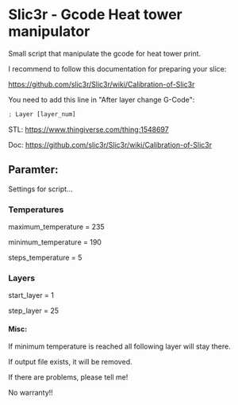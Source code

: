 # Slic3r - Gcode Heat tower manipulator
 
Small script that manipulate the gcode for heat tower print.

I recommend to follow this documentation for preparing your slice:

https://github.com/slic3r/Slic3r/wiki/Calibration-of-Slic3r

You need to add this line in "After layer change G-Code":

```python
; Layer [layer_num]
```

STL: https://www.thingiverse.com/thing:1548697

Doc: <https://github.com/slic3r/Slic3r/wiki/Calibration-of-Slic3r>

## Paramter:
Settings for script...

### Temperatures
maximum_temperature = 235

minimum_temperature = 190

steps_temperature = 5

### Layers
start_layer = 1

step_layer = 25

#### Misc:
If minimum temperature is reached all following layer will stay there. 

If output file exists, it will be removed. 



If there are problems, please tell me!

No warranty!! 

